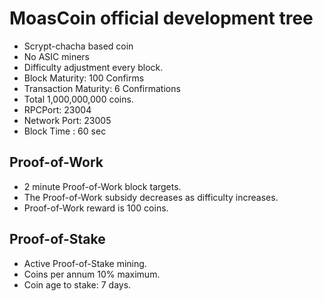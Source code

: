 MoasCoin official development tree
===================================

* Scrypt-chacha based coin
* No ASIC miners
* Difficulty adjustment every block.
* Block Maturity: 100 Confirms
* Transaction Maturity: 6 Confirmations
* Total 1,000,000,000 coins.
* RPCPort: 23004
* Network Port: 23005
* Block Time : 60 sec

Proof-of-Work
-------------

* 2 minute Proof-of-Work block targets.
* The Proof-of-Work subsidy decreases as difficulty increases.
* Proof-of-Work reward is 100 coins.


Proof-of-Stake
--------------

* Active Proof-of-Stake mining.
* Coins per annum 10% maximum.
* Coin age to stake: 7 days.


